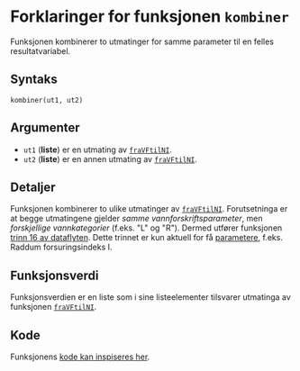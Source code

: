 # Forklaringer for funksjonen `kombiner`

Funksjonen kombinerer to utmatinger for samme parameter til en felles resultatvariabel.


## Syntaks

```{r}
kombiner(ut1, ut2)
```


## Argumenter

* `ut1` (**liste**) er en utmating av [`fraVFtilNI`](fraVFtilNI.md).
* `ut2` (**liste**) er en annen utmating av [`fraVFtilNI`](fraVFtilNI.md).


## Detaljer

Funksjonen kombinerer to ulike utmatinger av [`fraVFtilNI`](fraVFtilNI.md).
Forutsetninga er at begge utmatingene gjelder _samme vannforskriftsparameter_, men _forskjellige vannkategorier_ (f.eks. "L" og "R"). 
Dermed utfører funksjonen [trinn 16 av dataflyten](dataflyt.md).
Dette trinnet er kun aktuell for få [parametere](param.md), f.eks. Raddum forsuringsindeks I.


## Funksjonsverdi

Funksjonsverdien er en liste som i sine listeelementer tilsvarer utmatinga av funksjonen [`fraVFtilNI`](fraVFtilNI.md).


## Kode

Funksjonens [kode kan inspiseres her](../R/Funksjon.R).

